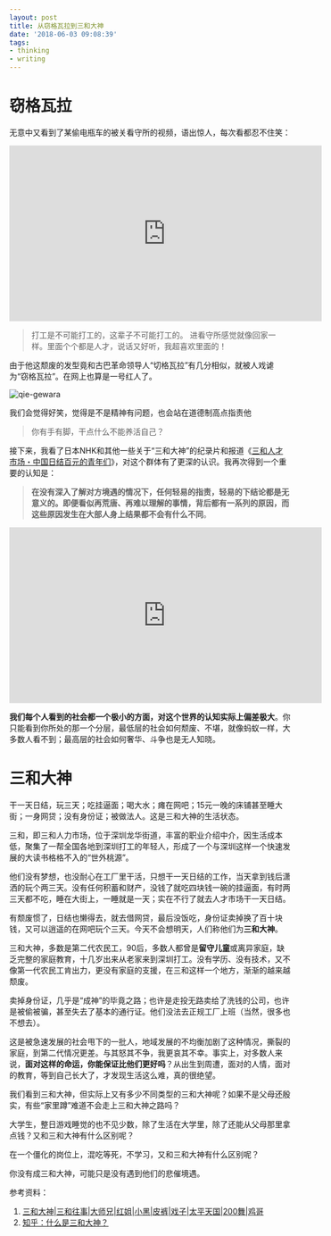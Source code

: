 ```yaml
---
layout: post
title: 从窃格瓦拉到三和大神
date: '2018-06-03 09:08:39'
tags:
- thinking
- writing
---
```


# 窃格瓦拉
无意中又看到了某偷电瓶车的被关看守所的视频，语出惊人，每次看都忍不住笑：
<iframe width="560" height="315" src="https://www.youtube.com/embed/2Nqm8i0PKy4?rel=0" frameborder="0" allow="autoplay; encrypted-media" allowfullscreen></iframe>


>打工是不可能打工的，这辈子不可能打工的。
进看守所感觉就像回家一样。里面个个都是人才，说话又好听，我超喜欢里面的！

由于他这颓废的发型竟和古巴革命领导人“切格瓦拉”有几分相似，就被人戏谑为“窃格瓦拉”。在网上也算是一号红人了。

![qie-gewara](/content/images/2018/06/qie-gewara.jpg)

我们会觉得好笑，觉得是不是精神有问题，也会站在道德制高点指责他
> 你有手有脚，干点什么不能养活自己？

接下来，我看了日本NHK和其他一些关于“三和大神”的纪录片和报道《[三和人才市场・中国日结百元的青年们](https://www.youtube.com/watch?v=YcidornQ7rU&t=1145s)》，对这个群体有了更深的认识。我再次得到一个重要的认知是：

> **在没有深入了解对方境遇的情况下，任何轻易的指责，轻易的下结论都是无意义的。即便看似再荒唐、再难以理解的事情，背后都有一系列的原因，而这些原因发生在大部人身上结果都不会有什么不同**。

<iframe width="560" height="315" src="https://www.youtube.com/embed/YcidornQ7rU?rel=0" frameborder="0" allow="autoplay; encrypted-media" allowfullscreen></iframe>

**我们每个人看到的社会都一个极小的方面，对这个世界的认知实际上偏差极大**。你只能看到你所处的那一个分层，最低层的社会如何颓废、不堪，就像蚂蚁一样，大多数人看不到；最高层的社会如何奢华、斗争也是无人知晓。

# 三和大神

干一天日结，玩三天；吃挂逼面；喝大水；瘫在网吧；15元一晚的床铺甚至睡大街；一身网贷；没有身份证；被做法人。这是三和大神的生活状态。

三和，即三和人力市场，位于深圳龙华街道，丰富的职业介绍中介，因生活成本低，聚集了一帮全国各地到深圳打工的年轻人，形成了一个与深圳这样一个快速发展的大读书格格不入的“世外桃源”。

他们没有梦想，也没耐心在工厂里干活，只想干一天日结的工作，当天拿到钱后潇洒的玩个两三天。没有任何积蓄和财产，没钱了就吃四块钱一碗的挂逼面，有时两三天都不吃，睡在大街上，一睡就是一天；实在不行了就去人才市场干一天日结。

有颓废惯了，日结也懒得去，就去借网贷，最后没饭吃，身份证卖掉换了百十块钱，又可以逍遥的在网吧玩个三天。今天不会想明天，人们称他们为**三和大神**。

三和大神，多数是第二代农民工，90后，多数人都曾是**留守儿童**或离异家庭，缺乏完整的家庭教育，十几岁出来从老家来到深圳打工。没有学历、没有技术，又不像第一代农民工肯出力，更没有家庭的支援，在三和这样一个地方，渐渐的越来越颓废。

卖掉身份证，几乎是“成神”的毕竟之路；也许是走投无路卖给了洗钱的公司，也许是被偷被骗，甚至失去了基本的通行证。他们没法去正规工厂上班（当然，很多也不想去）。

这是被急速发展的社会甩下的一批人，地域发展的不均衡加剧了这种情况，撕裂的家庭，到第二代情况更差。与其怒其不争，我更哀其不幸。事实上，对多数人来说，**面对这样的命运，你能保证比他们更好吗**？从出生到周遭，面对的人情，面对的教育，等到自己长大了，才发现生活这么难，真的很绝望。

我们看到三和大神，但实际上又有多少不同类型的三和大神呢？如果不是父母还殷实，有些“家里蹲”难道不会走上三和大神之路吗？

大学生，整日游戏睡觉的也不见少数，除了生活在大学里，除了还能从父母那里拿点钱？又和三和大神有什么区别呢？

在一个僵化的岗位上，混吃等死，不学习，又和三和大神有什么区别呢？

你没有成三和大神，可能只是没有遇到他们的悲催境遇。


参考资料：
1. [三和大神|三和往事|大师兄|红姐|小黑|皮裤|戏子|太平天国|200舞|鸡哥](http://3hedashen.com/)
2. [知乎：什么是三和大神？](https://www.zhihu.com/question/37937282)